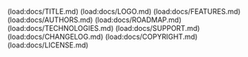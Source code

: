 (load:docs/TITLE.md)
(load:docs/LOGO.md)
(load:docs/FEATURES.md)
(load:docs/AUTHORS.md)
(load:docs/ROADMAP.md)
(load:docs/TECHNOLOGIES.md)
(load:docs/SUPPORT.md)
(load:docs/CHANGELOG.md)
(load:docs/COPYRIGHT.md)
(load:docs/LICENSE.md)
